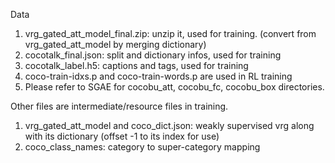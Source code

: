 Data
1. vrg_gated_att_model_final.zip: unzip it, used for training. (convert from vrg_gated_att_model by merging dictionary)
2. cocotalk_final.json: split and dictionary infos, used for training
3. cocotalk_label.h5: captions and tags, used for training
4. coco-train-idxs.p and coco-train-words.p are used in RL training
5. Please refer to SGAE for cocobu_att, cocobu_fc, cocobu_box directories.

Other files are intermediate/resource files in training.

1. vrg_gated_att_model and coco_dict.json: weakly supervised vrg along with its dictionary (offset -1 to its index for use)
2. coco_class_names: category to super-category mapping
